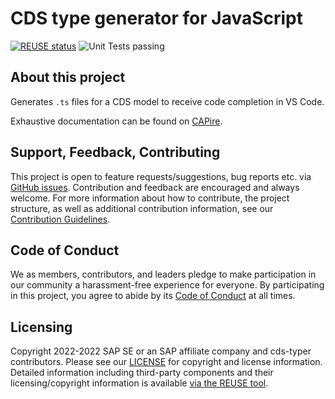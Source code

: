 # CDS type generator for JavaScript

[![REUSE status](https://api.reuse.software/badge/github.com/cap-js/cds-typer)](https://api.reuse.software/info/github.com/cap-js/cds-typer)
![Unit Tests passing](https://github.com/cap-js/cds-typer/actions/workflows/test.yml/badge.svg)

## About this project

Generates `.ts` files for a CDS model to receive code completion in VS Code.

Exhaustive documentation can be found on [CAPire](https://cap.cloud.sap/docs/tools/cds-typer).

## Support, Feedback, Contributing

This project is open to feature requests/suggestions, bug reports etc. via [GitHub issues](https://github.com/cap-js/cds-typer/issues). Contribution and feedback are encouraged and always welcome. For more information about how to contribute, the project structure, as well as additional contribution information, see our [Contribution Guidelines](CONTRIBUTING.md).

## Code of Conduct

We as members, contributors, and leaders pledge to make participation in our community a harassment-free experience for everyone. By participating in this project, you agree to abide by its [Code of Conduct](https://github.com/cap-js/.github/blob/main/CODE_OF_CONDUCT.md) at all times.

## Licensing

Copyright 2022-2022 SAP SE or an SAP affiliate company and cds-typer contributors. Please see our [LICENSE](LICENSE) for copyright and license information. Detailed information including third-party components and their licensing/copyright information is available [via the REUSE tool](https://api.reuse.software/info/github.com/SAP/cds-dts-generator).
